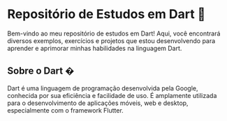 # Repositório de Estudos em Dart 🎯

Bem-vindo ao meu repositório de estudos em Dart! Aqui, você encontrará diversos exemplos, exercícios e projetos que estou desenvolvendo para aprender e aprimorar minhas habilidades na linguagem Dart.

## Sobre o Dart �

Dart é uma linguagem de programação desenvolvida pela Google, conhecida por sua eficiência e facilidade de uso. É amplamente utilizada para o desenvolvimento de aplicações móveis, web e desktop, especialmente com o framework Flutter.
